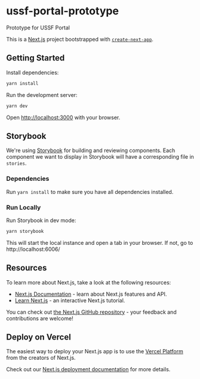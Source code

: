 # ussf-portal-prototype

Prototype for USSF Portal

This is a [Next.js](https://nextjs.org/) project bootstrapped with [`create-next-app`](https://github.com/vercel/next.js/tree/canary/packages/create-next-app).

## Getting Started

Install dependencies:

```bash
yarn install
```

Run the development server:

```bash
yarn dev
```

Open [http://localhost:3000](http://localhost:3000) with your browser.

## Storybook

We're using [Storybook](https://storybook.js.org/) for building and reviewing components. Each component we want to display in Storybook will have a corresponding file in `stories`.

### Dependencies

Run `yarn install` to make sure you have all dependencies installed.

### Run Locally

Run Storybook in dev mode:

```bash
yarn storybook
```

This will start the local instance and open a tab in your browser. If not, go to http://localhost:6006/

## Resources

To learn more about Next.js, take a look at the following resources:

- [Next.js Documentation](https://nextjs.org/docs) - learn about Next.js features and API.
- [Learn Next.js](https://nextjs.org/learn) - an interactive Next.js tutorial.

You can check out [the Next.js GitHub repository](https://github.com/vercel/next.js/) - your feedback and contributions are welcome!

## Deploy on Vercel

The easiest way to deploy your Next.js app is to use the [Vercel Platform](https://vercel.com/new?utm_medium=default-template&filter=next.js&utm_source=create-next-app&utm_campaign=create-next-app-readme) from the creators of Next.js.

Check out our [Next.js deployment documentation](https://nextjs.org/docs/deployment) for more details.
